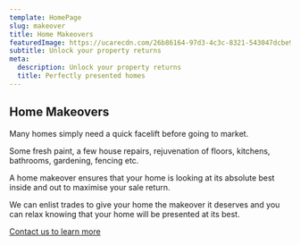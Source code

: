 ```yaml
---
template: HomePage
slug: makeover
title: Home Makeovers
featuredImage: https://ucarecdn.com/26b86164-97d3-4c3c-8321-543047dcbe9d/-/preview/-/enhance/63/
subtitle: Unlock your property returns
meta:
  description: Unlock your property returns
  title: Perfectly presented homes
---
```



  ## Home Makeovers


  Many homes simply need a quick facelift before going to market.  

  Some fresh paint, a few house repairs, rejuvenation of floors, kitchens, bathrooms, gardening, fencing etc. 

  A home makeover ensures that your home is looking at its absolute best inside and out to maximise your sale return.

  We can enlist trades to give your home the makeover it deserves and you can relax knowing that your home will be presented at its best. 


  




  


  [Contact us to learn more](https://encorehomestaging.com.au/contact)



